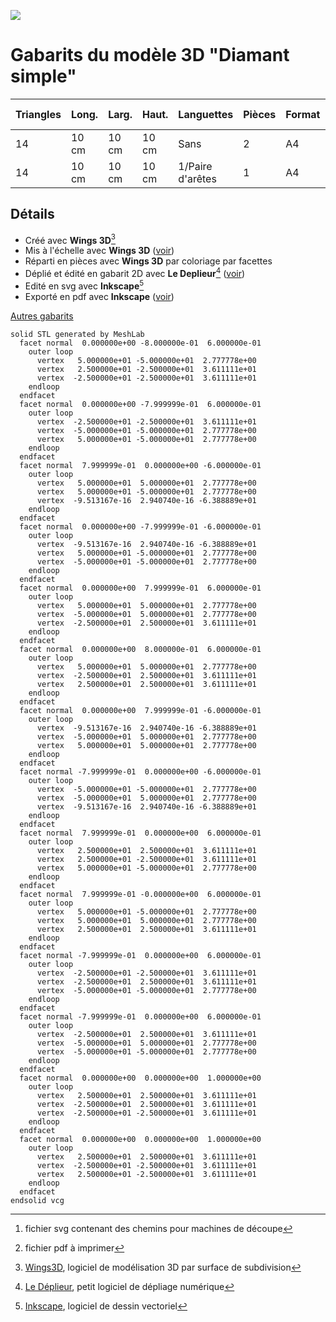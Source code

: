 ![](https://gilboonet.github.io/img/miniDiamantTC.png)
# Gabarits du modèle 3D "Diamant simple"

|Triangles|Long.|Larg.|Haut.|Languettes|Pièces|Format|Nb pages|SVG[^6]|PDF[^7]|
|---|---|---|---|---|---|---|---|---|---|
|14|10 cm|10 cm|10 cm|Sans|2|A4|x1|[svg](.svg)|[pdf]()|
|14|10 cm|10 cm|10 cm|1/Paire d'arêtes|1|A4|x1|[svg](.svg)|[pdf]()|

## Détails
- Créé avec **Wings 3D**[^3]
- Mis à l'échelle avec **Wings 3D** ([voir](https://youtu.be/vKRSdvvuxDQ))
- Réparti en pièces avec **Wings 3D** par coloriage par facettes
- Déplié et édité en gabarit 2D avec **Le Deplieur**[^4] ([voir](https://youtu.be/GMdUE3Vu98w))
- Edité en svg avec **Inkscape**[^5]
- Exporté en pdf avec **Inkscape** ([voir](https://www.youtube.com/watch?v=tLdg9i932-I))

[^2]:[Meshlab](https://www.meshlab.net/), logiciel de traitement et édition de maillages 3D
[^3]:[Wings3D](http://www.wings3d.com/), logiciel de modélisation 3D par surface de subdivision
[^4]:[Le Déplieur](https://gilboonet.github.io/deplieur/UI1.html), petit logiciel de dépliage numérique
[^5]:[Inkscape](https://inkscape.org/fr/), logiciel de dessin vectoriel
[^6]:fichier svg contenant des chemins pour machines de découpe
[^7]:fichier pdf à imprimer

[Autres gabarits](https://gilboonet.github.io/Gabarits.html)

```stl
solid STL generated by MeshLab
  facet normal  0.000000e+00 -8.000000e-01  6.000000e-01
    outer loop
      vertex   5.000000e+01 -5.000000e+01  2.777778e+00
      vertex   2.500000e+01 -2.500000e+01  3.611111e+01
      vertex  -2.500000e+01 -2.500000e+01  3.611111e+01
    endloop
  endfacet
  facet normal  0.000000e+00 -7.999999e-01  6.000000e-01
    outer loop
      vertex  -2.500000e+01 -2.500000e+01  3.611111e+01
      vertex  -5.000000e+01 -5.000000e+01  2.777778e+00
      vertex   5.000000e+01 -5.000000e+01  2.777778e+00
    endloop
  endfacet
  facet normal  7.999999e-01  0.000000e+00 -6.000000e-01
    outer loop
      vertex   5.000000e+01  5.000000e+01  2.777778e+00
      vertex   5.000000e+01 -5.000000e+01  2.777778e+00
      vertex  -9.513167e-16  2.940740e-16 -6.388889e+01
    endloop
  endfacet
  facet normal  0.000000e+00 -7.999999e-01 -6.000000e-01
    outer loop
      vertex  -9.513167e-16  2.940740e-16 -6.388889e+01
      vertex   5.000000e+01 -5.000000e+01  2.777778e+00
      vertex  -5.000000e+01 -5.000000e+01  2.777778e+00
    endloop
  endfacet
  facet normal  0.000000e+00  7.999999e-01  6.000000e-01
    outer loop
      vertex   5.000000e+01  5.000000e+01  2.777778e+00
      vertex  -5.000000e+01  5.000000e+01  2.777778e+00
      vertex  -2.500000e+01  2.500000e+01  3.611111e+01
    endloop
  endfacet
  facet normal  0.000000e+00  8.000000e-01  6.000000e-01
    outer loop
      vertex   5.000000e+01  5.000000e+01  2.777778e+00
      vertex  -2.500000e+01  2.500000e+01  3.611111e+01
      vertex   2.500000e+01  2.500000e+01  3.611111e+01
    endloop
  endfacet
  facet normal  0.000000e+00  7.999999e-01 -6.000000e-01
    outer loop
      vertex  -9.513167e-16  2.940740e-16 -6.388889e+01
      vertex  -5.000000e+01  5.000000e+01  2.777778e+00
      vertex   5.000000e+01  5.000000e+01  2.777778e+00
    endloop
  endfacet
  facet normal -7.999999e-01  0.000000e+00 -6.000000e-01
    outer loop
      vertex  -5.000000e+01 -5.000000e+01  2.777778e+00
      vertex  -5.000000e+01  5.000000e+01  2.777778e+00
      vertex  -9.513167e-16  2.940740e-16 -6.388889e+01
    endloop
  endfacet
  facet normal  7.999999e-01  0.000000e+00  6.000000e-01
    outer loop
      vertex   2.500000e+01  2.500000e+01  3.611111e+01
      vertex   2.500000e+01 -2.500000e+01  3.611111e+01
      vertex   5.000000e+01 -5.000000e+01  2.777778e+00
    endloop
  endfacet
  facet normal  7.999999e-01 -0.000000e+00  6.000000e-01
    outer loop
      vertex   5.000000e+01 -5.000000e+01  2.777778e+00
      vertex   5.000000e+01  5.000000e+01  2.777778e+00
      vertex   2.500000e+01  2.500000e+01  3.611111e+01
    endloop
  endfacet
  facet normal -7.999999e-01  0.000000e+00  6.000000e-01
    outer loop
      vertex  -2.500000e+01 -2.500000e+01  3.611111e+01
      vertex  -2.500000e+01  2.500000e+01  3.611111e+01
      vertex  -5.000000e+01 -5.000000e+01  2.777778e+00
    endloop
  endfacet
  facet normal -7.999999e-01  0.000000e+00  6.000000e-01
    outer loop
      vertex  -2.500000e+01  2.500000e+01  3.611111e+01
      vertex  -5.000000e+01  5.000000e+01  2.777778e+00
      vertex  -5.000000e+01 -5.000000e+01  2.777778e+00
    endloop
  endfacet
  facet normal  0.000000e+00  0.000000e+00  1.000000e+00
    outer loop
      vertex   2.500000e+01  2.500000e+01  3.611111e+01
      vertex  -2.500000e+01  2.500000e+01  3.611111e+01
      vertex  -2.500000e+01 -2.500000e+01  3.611111e+01
    endloop
  endfacet
  facet normal  0.000000e+00  0.000000e+00  1.000000e+00
    outer loop
      vertex   2.500000e+01  2.500000e+01  3.611111e+01
      vertex  -2.500000e+01 -2.500000e+01  3.611111e+01
      vertex   2.500000e+01 -2.500000e+01  3.611111e+01
    endloop
  endfacet
endsolid vcg
```
